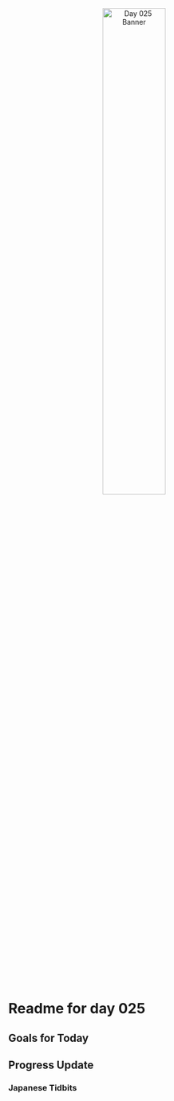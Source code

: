 <div align="center">
 <img src="../Images/image_025.jpg" alt="Day 025 Banner" width="50%">
</div>

# Readme for day 025

## Goals for Today

## Progress Update

### Japanese Tidbits

